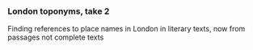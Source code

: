 ### London toponyms, take 2

Finding references to place names in London in literary texts, now from passages not complete texts
